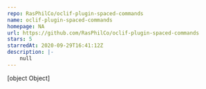 ```yaml
---
repo: RasPhilCo/oclif-plugin-spaced-commands
name: oclif-plugin-spaced-commands
homepage: NA
url: https://github.com/RasPhilCo/oclif-plugin-spaced-commands
stars: 5
starredAt: 2020-09-29T16:41:12Z
description: |-
    null
---
```


[object Object]
